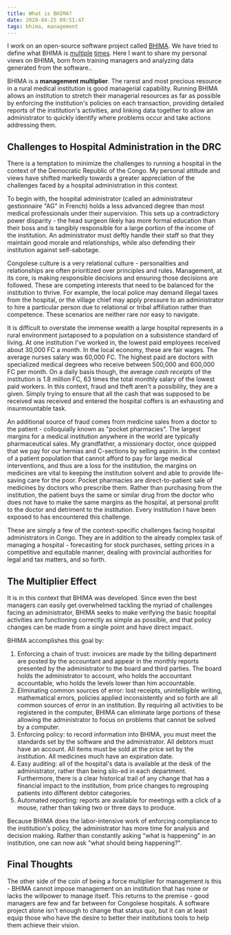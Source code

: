 ```yaml
---
title: What is BHIMA?
date: 2020-04-25 09:51:47
tags: bhima, management
---
```


I work on an open-source software project called [BHIMA](https://docs.bhi.ma).  We have tried to define what BHIMA is [multiple](https://bhi.ma) [times](https://github.com/IMA-WorldHealth/bhima#project-goals).  Here I want to share my personal views on BHIMA, born from training managers and analyzing data generated from the software..

BHIMA is a **management multiplier**.  The rarest and most precious resource in a rural medical institution is good managerial capability.  Running BHIMA allows an institution to stretch their managerial resources as far as possible by enforcing the institution's policies on each transaction, providing detailed reports of the institution's activities, and linking data together to allow an administrator to quickly identify where problems occur and take actions addressing them.


## Challenges to Hospital Administration in the DRC

There is a temptation to minimize the challenges to running a hospital in the context of the Democratic Republic of the Congo.  My personal attitude and views have shifted markedly towards a greater appreciation of the challenges faced by a hospital administration in this context.

To begin with, the hospital administrator (called an administrateur gestionnaire "AG" in French) holds a less advanced degree than most medical professionals under their supervision.  This sets up a contradictory power disparity - the head surgeon likely has more formal education than their boss and is tangibly responsible for a large portion of the income of the institution.  An administrator must deftly handle their staff so that they maintain good morale and relationships, while also defending their institution against self-sabotage.

Congolese culture is a very relational culture - personalities and relationships are often prioritized over principles and rules.  Management, at its core, is making responsible decisions and ensuring those decisions are followed.  These are competing interests that need to be balanced for the institution to thrive.  For example, the local police may demand illegal taxes from the hospital, or the village chief may apply pressure to an administrator to hire a particular person due to relational or tribal affiliation rather than competence.  These scenarios are neither rare nor easy to navigate.

It is difficult to overstate the immense wealth a large hospital represents in a rural environment juxtaposed to a population on a subsistence standard of living.  At one institution I've worked in, the lowest paid employees received about 30,000 FC a month.  In the local economy, these are fair wages.  The average nurses salary was 60,000 FC.  The highest paid are doctors with specialized medical degrees who receive between 500,000 and 600,000 FC per month.  On a daily basis though, the average _cash receipts_ of the institution is 1.8 million FC, 63 times the total monthly salary of the lowest paid workers.  In this context, fraud and theft aren't a possibility, they are a given.  Simply trying to ensure that all the cash that was supposed to be received was received and entered the hospital coffers is an exhausting and insurmountable task.

An additional source of fraud comes from medicine sales from a doctor to the patient - colloquially known as "pocket pharmacies".  The largest margins for a medical institution anywhere in the world are typically pharmaceutical sales.  My grandfather, a missionary doctor, once quipped that we pay for our hernias and C-sections by selling aspirin.  In the context of a patient population that cannot afford to pay for large medical interventions, and thus are a loss for the institution, the margins on medicines are vital to keeping the institution solvent and able to provide life-saving care for the poor.  Pocket pharmacies are direct-to-patient sale of medicines by doctors who prescribe them.  Rather than purchasing from the institution, the patient buys the same or similar drug from the doctor who does not have to make the same margins as the hospital, at personal profit to the doctor and detriment to the institution.  Every institution I have been exposed to has encountered this challenge.

These are simply a few of the context-specific challenges facing hospital administrators in Congo.  They are in addition to the already complex task of managing a hospital - forecasting for stock purchases, setting prices in a competitive and equitable manner, dealing with provincial authorities for legal and tax matters, and so forth.

## The Multiplier Effect

It is in this context that BHIMA was developed.  Since even the best managers can easily get overwhelmed tackling the myriad of challenges facing an administrator, BHIMA seeks to make verifying the basic hospital activities are functioning correctly as simple as possible, and that policy changes can be made from a single point and have direct impact.

BHIMA accomplishes this goal by:
  1. Enforcing a chain of trust: invoices are made by the billing department are posted by the accountant and appear in the monthly reports presented by the administrator to the board and third parties.  The board holds the administrator to account, who holds the accountant accountable, who holds the levels lower than him accountable.
  2. Eliminating common sources of error: lost receipts, unintelligible writing, mathematical errors, policies applied inconsistently and so forth are all common sources of error in an institution.  By requiring all activities to be registered in the computer, BHIMA can eliminate large portions of these allowing the administrator to focus on problems that cannot be solved by a computer.
  3. Enforcing policy: to record information into BHIMA, you must meet the standards set by the software and the administrator.  All debtors must have an account.  All items must be sold at the price set by the institution.  All medicines much have an expiration date.
  3. Easy auditing: all of the hospital's data is available at the desk of the administrator, rather than being silo-ed in each department.  Furthermore, there is a clear historical trail of any change that has a financial impact to the institution, from price changes to regrouping patients into different debtor categories.
  4. Automated reporting: reports are available for meetings with a click of a mouse, rather than taking two or three days to produce.

Because BHIMA does the labor-intensive work of enforcing compliance to the institution's policy, the administrator has more time for analysis and decision making.  Rather than constantly asking "what is happening" in an institution, one can now ask "what should being happening?".


## Final Thoughts

The other side of the coin of being a force multiplier for management is this - BHIMA cannot impose management on an institution that has none or lacks the willpower to manage itself.  This returns to the premise - good managers are few and far between for Congolese hospitals.  A software project alone isn't enough to change that status quo, but it can at least equip those who have the desire to better their institutions tools to help them achieve their vision.
